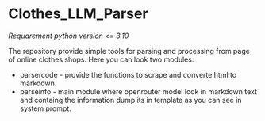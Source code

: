 # Clothes_LLM_Parser

*Requarement python version <= 3.10*

The repository provide simple tools for parsing and processing from page of online clothes shops.
Here you can look two modules:
- parsercode - provide the functions to scrape and converte html to markdown.
- parseinfo - main module where openrouter model look in markdown text and containg the information dump its in template as you can see in system prompt.